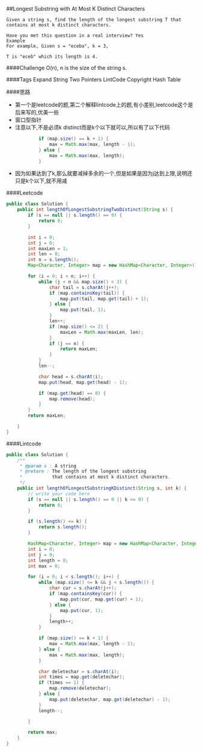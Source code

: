 ##Longest Substring with At Most K Distinct Characters

	Given a string s, find the length of the longest substring T that contains at most k distinct characters.

	Have you met this question in a real interview? Yes
	Example
	For example, Given s = "eceba", k = 3,

	T is "eceb" which its length is 4.

####Challenge
O(n), n is the size of the string s.

####Tags Expand
String Two Pointers LintCode Copyright Hash Table


####思路
- 第一个是leetcode的题,第二个解释lintcode上的题,有小差别,leetcode这个是后来写的,优美一些
- 窗口型指针
- 注意以下,不是必须k distinct而是k个以下就可以,所以有了以下代码

```java
            if (map.size() == k + 1) {
                max = Math.max(max, length - 1);
            } else {
                max = Math.max(max, length);
            }
```
- 因为如果达到了k,那么就要减掉多余的一个,但是如果是因为j达到上限,说明还只是k个以下,就不用减

####Leetcode
```java
public class Solution {
    public int lengthOfLongestSubstringTwoDistinct(String s) {
        if (s == null || s.length() == 0) {
            return 0;
        }

        int i = 0;
        int j = 0;
        int maxLen = 1;
        int len = 0;
        int n = s.length();
        Map<Character, Integer> map = new HashMap<Character, Integer>();

        for (i = 0; i < n; i++) {
            while (j < n && map.size() < 3) {
                char tail = s.charAt(j++);
                if (map.containsKey(tail)) {
                    map.put(tail, map.get(tail) + 1);
                } else {
                    map.put(tail, 1);
                }
                len++;
                if (map.size() <= 2) {
                    maxLen = Math.max(maxLen, len);
                }
                if (j == n) {
                    return maxLen;
                }
            }
            len--;

            char head = s.charAt(i);
            map.put(head, map.get(head) - 1);

            if (map.get(head) == 0) {
                map.remove(head);
            }
        }
        return maxLen;

    }
}
```

####Lintcode
```java
public class Solution {
    /**
     * @param s : A string
     * @return : The length of the longest substring
     *           that contains at most k distinct characters.
     */
    public int lengthOfLongestSubstringKDistinct(String s, int k) {
        // write your code here
        if (s == null || s.length() == 0 || k <= 0) {
            return 0;
        }

        if (s.length() <= k) {
            return s.length();
        }

        HashMap<Character, Integer> map = new HashMap<Character, Integer>();
        int i = 0;
        int j = 0;
        int length = 0;
        int max = 0;

        for (i = 0; i < s.length(); i++) {
            while (map.size() <= k && j < s.length()) {
                char cur = s.charAt(j++);
                if (map.containsKey(cur)) {
                    map.put(cur, map.get(cur) + 1);
                } else {
                    map.put(cur, 1);
                }
                length++;
            }

            if (map.size() == k + 1) {
                max = Math.max(max, length - 1);
            } else {
                max = Math.max(max, length);
            }

            char deletechar = s.charAt(i);
            int times = map.get(deletechar);
            if (times == 1) {
                map.remove(deletechar);
            } else {
                map.put(deletechar, map.get(deletechar) - 1);
            }
            length--;

        }

        return max;
    }
}
```
